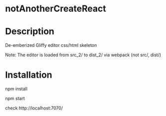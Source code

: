 # notAnotherCreateReact

# Description
De-emberized Gliffy editor css/html skeleton 

Note: The editor is loaded from src_2/ to dist_2/ via webpack (not src/, dist/)

# Installation
npm install

npm start

check http://localhost:7070/
